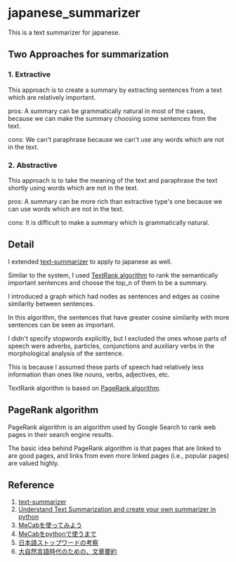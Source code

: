 # japanese_summarizer
This is a text summarizer for japanese.

## Two Approaches for summarization
### 1. Extractive

This approach is to create a summary by extracting sentences from a text which are relatively important.

pros: A summary can be grammatically natural in most of the cases, because we can make the summary choosing some sentences from the text.

cons: We can't paraphrase because we can't use any words which are not in the text.

### 2. Abstractive

This approach is to take the meaning of the text and paraphrase the text shortly using words which are not in the text.

pros: A summary can be more rich than extractive type's one because we can use words which are not in the text.

cons: It is difficult to make a summary which is grammatically natural.

## Detail
I extended [text-summarizer](https://github.com/edubey/text-summarizer) to apply to japanese as well.

Similar to the system, I used [TextRank algorithm](https://web.eecs.umich.edu/~mihalcea/papers/mihalcea.emnlp04.pdf) to rank the semantically important sentences and choose the top_n of them to be a summary.

I introduced a graph which had nodes as sentences and edges as cosine similarity between sentences.

In this algorithm, the sentences that have greater cosine similarity with more sentences can be seen as important.

I didn't specify stopwords explicitly, but I excluded the ones whose parts of speech were adverbs, particles, conjunctions and auxiliary verbs in the morphological analysis of the sentence.

This is because I assumed these parts of speech had relatively less information than ones like nouns, verbs, adjectives, etc. 

TextRank algorithm is based on [PageRank algorithm](http://ilpubs.stanford.edu:8090/422/1/1999-66.pdf).

## PageRank algorithm
PageRank algorithm is an algorithm used by Google Search to rank web pages in their search engine results.

The basic idea behind PageRank algorithm is that pages that are linked to are good pages, and links from even more linked pages (i.e., popular pages) are valued highly.

## Reference
1. [text-summarizer](https://github.com/edubey/text-summarizer)                                                                                                      
2. [Understand Text Summarization and create your own summarizer in python](https://towardsdatascience.com/understand-text-summarization-and-create-your-own-summarizer-in-python-b26a9f09fc70)                                                                                                                                         
3. [MeCabを使ってみよう](https://qiita.com/yonedaco/items/27e1ad19132c9f1c9180)                                                                                      
4. [MeCabをpythonで使うまで](https://qiita.com/Sak1361/items/47e9ec464ccc770cd65c)                                                                                   
5. [日本語ストップワードの考察](https://mieruca-ai.com/ai/nlp-stopwords/)                                                                                            
6. [大自然言語時代のための、文章要約](https://qiita.com/icoxfog417/items/d06651db10e27220c819)
